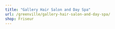 ```yaml
---
title: "Gallery Hair Salon and Day Spa"
url: /greenville/gallery-hair-salon-and-day-spa/
shop: Friseur
---
```

